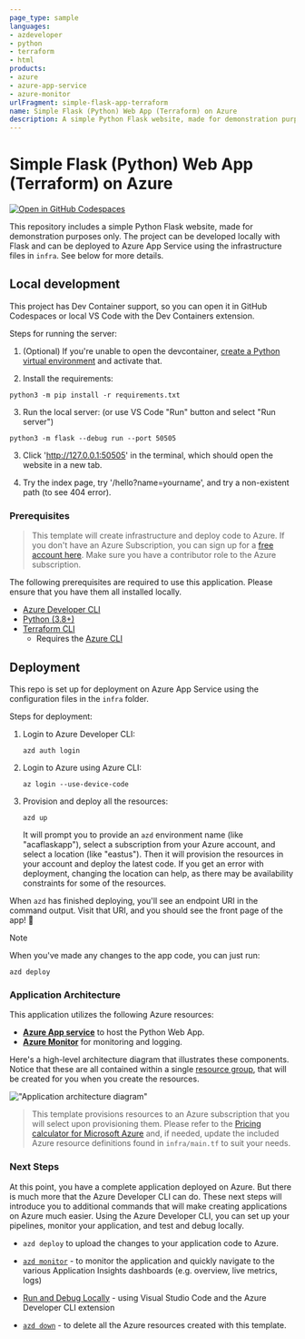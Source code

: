```yaml
---
page_type: sample
languages:
- azdeveloper
- python
- terraform
- html
products:
- azure
- azure-app-service
- azure-monitor
urlFragment: simple-flask-app-terraform
name: Simple Flask (Python) Web App (Terraform) on Azure
description: A simple Python Flask website, made for demonstration purposes only, and deployed to Azure App service. Uses Azure Developer CLI (azd) to build, deploy, and monitor.
---
```

<!-- YAML front-matter schema: https://review.learn.microsoft.com/en-us/help/contribute/samples/process/onboarding?branch=main#supported-metadata-fields-for-readmemd -->

# Simple Flask (Python) Web App (Terraform) on Azure

[![Open in GitHub Codespaces](https://github.com/codespaces/badge.svg)](https://codespaces.new/john0isaac/simple-flask-app-terraform?devcontainer_path=.devcontainer/devcontainer.json)

This repository includes a simple Python Flask website, made for demonstration purposes only.
The project can be developed locally with Flask and can be deployed to Azure App Service using the infrastructure files in `infra`. See below for more details.

## Local development

This project has Dev Container support, so you can open it in GitHub Codespaces or local VS Code with the Dev Containers extension.

Steps for running the server: 

1. (Optional) If you're unable to open the devcontainer, [create a Python virtual environment](https://docs.python.org/3/tutorial/venv.html#creating-virtual-environments) and activate that.

2. Install the requirements:

```shell
python3 -m pip install -r requirements.txt
```

3. Run the local server: (or use VS Code "Run" button and select "Run server")

```shell
python3 -m flask --debug run --port 50505
```

3. Click 'http://127.0.0.1:50505' in the terminal, which should open the website in a new tab.

4. Try the index page, try '/hello?name=yourname', and try a non-existent path (to see 404 error).

### Prerequisites

> This template will create infrastructure and deploy code to Azure. If you don't have an Azure Subscription, you can sign up for a [free account here](https://azure.microsoft.com/free/). Make sure you have a contributor role to the Azure subscription.

The following prerequisites are required to use this application. Please ensure that you have them all installed locally.

- [Azure Developer CLI](https://aka.ms/azd-install)
- [Python (3.8+)](https://www.python.org/downloads/)
- [Terraform CLI](https://aka.ms/azure-dev/terraform-install)
    - Requires the [Azure CLI](https://learn.microsoft.com/cli/azure/install-azure-cli)

## Deployment

This repo is set up for deployment on Azure App Service using the configuration files in the `infra` folder.

Steps for deployment:

1. Login to Azure Developer CLI:

    ```shell
    azd auth login
    ```

1. Login to Azure using Azure CLI:

    ```shell
    az login --use-device-code
    ```

1. Provision and deploy all the resources:

    ```shell
    azd up
    ```

    It will prompt you to provide an `azd` environment name (like "acaflaskapp"), select a subscription from your Azure account, and select a location (like "eastus"). Then it will provision the resources in your account and deploy the latest code. If you get an error with deployment, changing the location can help, as there may be availability constraints for some of the resources.

When `azd` has finished deploying, you'll see an endpoint URI in the command output. Visit that URI, and you should see the front page of the app! 🎉

> [!NOTE]
> When you've made any changes to the app code, you can just run:
>
>    ```shell
>    azd deploy
>    ```

### Application Architecture

This application utilizes the following Azure resources:

- [**Azure App service**](https://docs.microsoft.com/azure/app-service/) to host the Python Web App.
- [**Azure Monitor**](https://docs.microsoft.com/azure/azure-monitor/) for monitoring and logging.

Here's a high-level architecture diagram that illustrates these components. Notice that these are all contained within a single [resource group](https://docs.microsoft.com/azure/azure-resource-manager/management/manage-resource-groups-portal), that will be created for you when you create the resources.

!["Application architecture diagram"]()

> This template provisions resources to an Azure subscription that you will select upon provisioning them. Please refer to the [Pricing calculator for Microsoft Azure](https://azure.microsoft.com/pricing/calculator/) and, if needed, update the included Azure resource definitions found in `infra/main.tf` to suit your needs.

### Next Steps

At this point, you have a complete application deployed on Azure. But there is much more that the Azure Developer CLI can do. These next steps will introduce you to additional commands that will make creating applications on Azure much easier. Using the Azure Developer CLI, you can set up your pipelines, monitor your application, and test and debug locally.

- `azd deploy` to upload the changes to your application code to Azure.

- [`azd monitor`](https://learn.microsoft.com/azure/developer/azure-developer-cli/monitor-your-app) - to monitor the application and quickly navigate to the various Application Insights dashboards (e.g. overview, live metrics, logs)

- [Run and Debug Locally](https://learn.microsoft.com/azure/developer/azure-developer-cli/debug?pivots=ide-vs-code) - using Visual Studio Code and the Azure Developer CLI extension

- [`azd down`](https://learn.microsoft.com/azure/developer/azure-developer-cli/reference#azd-down) - to delete all the Azure resources created with this template.
